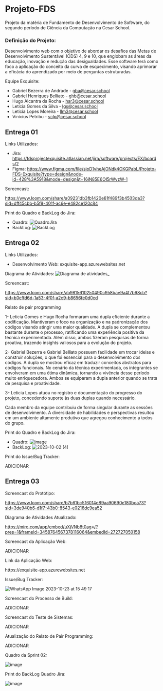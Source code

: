 # Projeto-FDS
Projeto da matéria de Fundamento de Desenvolvimento de Software, do segundo período de Ciência da Computação na Cesar School.

<h3>Definição do Projeto:</h3>

Desenvolvimento web com o objetivo de abordar os desafios das Metas de Desenvolvimento Sustentável (ODS) 4, 9 e 10, que englobam as áreas da educação, inovação e redução das desigualdades. Esse software terá como foco a aplicação do conceito da curva de esquecimento, visando aprimorar a eficácia do aprendizado por meio de perguntas estruturadas.

Equipe Exquisite:
- Gabriel Bezerra de Andrade - gba@cesar.school
- Gabriel Henriques Belliato - ghb@cesar.school
- Hugo Alcantra da Rocha - har3@cesar.school
- Letícia Gomes da Silva - lgs@cesar.school
- Leticia Lopes Moreira - llm3@cesar.school
- Vinícius Petribu - vclp@cesar.school

<h2>Entrega 01</h2>

Links Utilizados:
- Jira: https://fdsprojectexquisite.atlassian.net/jira/software/projects/EX/boards/2
- Figma: https://www.figma.com/file/sioD1vheAjONdk4OKGPabL/Projeto-FDS-Exquisite?type=design&node-id=428%3A5918&mode=design&t=16iN85E6OI5rWvzW-1

Screencast:

https://www.loom.com/share/a09231db3fb1420e81f489f3b4503da3?sid=dff45cbb-b5f8-401f-ac6e-e482ce120c84

Print do Quadro e BackLog do Jira:
- Quadro:
![QuadroJira](https://github.com/leticiagomesilva/Projeto-FDS/assets/132513364/035da831-011c-4688-9e77-254dd0452f0b)
- BackLog:
![BackLog](https://github.com/leticiagomesilva/Projeto-FDS/assets/132513364/4bbcdb94-0e50-4c70-892c-f720846f9844)

<h2>Entrega 02</h2>

Links Utilizados:
- Desenvolvimento Web: exquisite-app.azurewebsites.net

Diagrama de Atividades:
![Diagrama de atividades_](https://github.com/leticiagomesilva/Projeto-FDS/assets/132513364/333ebf52-f6cb-49f6-a3d9-df24f3c593c6)

Screencast:

https://www.loom.com/share/ab9815610250490c958bae9a4f7b68cb?sid=b0cffd6d-1a53-4f0f-a2c9-b8656fe0d0cd

Relato de pair programming 

1- Leticia Gomes e Hugo Rocha formaram uma dupla eficiente durante a codificação.
Mantiveram o foco na organização e na padronização dos códigos visando atingir uma maior
qualidade. A dupla se complementou bastante durante o processo, ratificando uma experiência
positiva da técnica experimentada. Além disso, ambos fizeram pesquisas de forma proativa,
trazendo insights valiosos para a evolução do projeto.

2- Gabriel Bezerra e Gabriel Belliato possuem facilidade em trocar ideias e construir soluções, o
que foi essencial para o desenvolvimento dos códigos. A dupla se mostrou eficaz em traduzir
conceitos abstratos para códigos funcionais. No cenário da técnica experimentada, os
integrantes se envolveram em uma ótima dinâmica, tornando a vivência desse período muito
enriquecedora. Ambos se equiparam a dupla anterior quando se trata de pesquisa e
proatividade.

3- Leticia Lopes atuou no registro e documentação do progresso do projeto, concedendo
suporte às duas duplas quando necessário.

Cada membro da equipe contribuiu de forma singular durante as sessões de desenvolvimento.
A diversidade de habilidades e perspectivas resultou em um ambiente altamente produtivo que
agregou conhecimento a todos do grupo.

Print do Quadro e BackLog do Jira:
- Quadro:
![image](https://github.com/leticiagomesilva/Projeto-FDS/assets/132513364/8f7536a1-7dc0-4550-bc5b-d56dfd130d45)
- BackLog:
![2023-10-02 (4)](https://github.com/leticiagomesilva/Projeto-FDS/assets/132513364/6baf44f2-cc89-4c9d-9c1b-8fec44ec7f8c)

Print do Issue/Bug Tracker:

ADICIONAR

<h2>Entrega 03</h2>

Screencast do Protótipo: 

https://www.loom.com/share/b7b61bc516014e89aa90690e180bca73?sid=3de940b6-d1f7-43b0-8543-e0216dc9ea52

Diagrama de Atividades Atualizado: 

https://miro.com/app/embed/uXjVNb8t0ag=/?pres=1&frameId=3458764567378116064&embedId=272727050158

Screencast da Aplicação Web:

ADICIONAR 

Link da Aplicação Web:

https://exquisite-app.azurewebsites.net

Issue/Bug Tracker:

![WhatsApp Image 2023-10-23 at 15 49 17](https://github.com/leticiagomesilva/Projeto-FDS/assets/132513364/e8975da3-9f04-4e67-8c17-5dcbf17e54bf)

Screencast do Processo de Build:

ADICIONAR 

Screencast do Teste de Sistemas:

ADICIONAR 

Atualização do Relato de Pair Programming: 

ADICIONAR 

Quadro da Sprint 02: 

![image](https://github.com/leticiagomesilva/Projeto-FDS/assets/132574651/61a1f675-f827-4a74-8613-d8d881e2a31e)

Print do BackLog Quadro Jira: 

![image](https://github.com/leticiagomesilva/Projeto-FDS/assets/132574651/3009673c-b223-42dd-bcc9-6f71141ab4ec)

